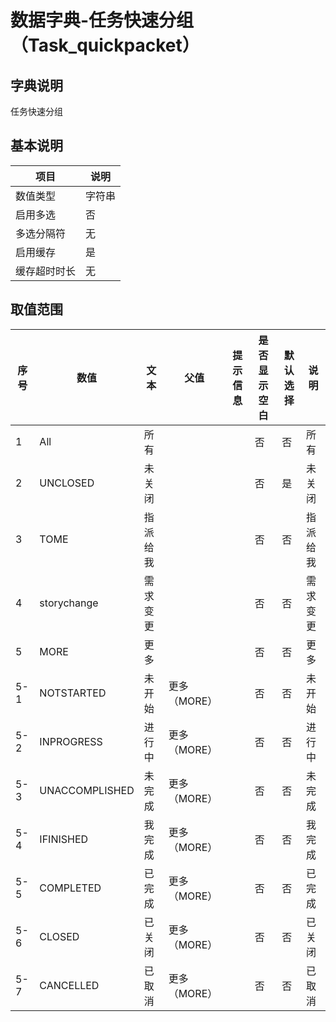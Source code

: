 # 数据字典-任务快速分组（Task_quickpacket）
## 字典说明
任务快速分组

## 基本说明
| 项目 | 说明 |
| -- | -- |
| 数值类型 | 字符串 |
| 启用多选 | 否 |
| 多选分隔符 | 无 |
| 启用缓存 | 是 |
| 缓存超时时长 | 无 |

## 取值范围
| 序号 | 数值 | 文本 | 父值 | 提示信息 | 是否显示空白 | 默认选择 | 说明 |
| -- | -- | -- | -- | -- | -- | -- | -- |
| 1 | All | 所有 |  |  | 否 | 否 | 所有 |
| 2 | UNCLOSED | 未关闭 |  |  | 否 | 是 | 未关闭 |
| 3 | TOME | 指派给我 |  |  | 否 | 否 | 指派给我 |
| 4 | storychange | 需求变更 |  |  | 否 | 否 | 需求变更 |
| 5 | MORE | 更多 |  |  | 否 | 否 | 更多 |
| 5-1 | NOTSTARTED | 未开始 | 更多（MORE） |  | 否 | 否 | 未开始 |
| 5-2 | INPROGRESS | 进行中 | 更多（MORE） |  | 否 | 否 | 进行中 |
| 5-3 | UNACCOMPLISHED | 未完成 | 更多（MORE） |  | 否 | 否 | 未完成 |
| 5-4 | IFINISHED | 我完成 | 更多（MORE） |  | 否 | 否 | 我完成 |
| 5-5 | COMPLETED | 已完成 | 更多（MORE） |  | 否 | 否 | 已完成 |
| 5-6 | CLOSED | 已关闭 | 更多（MORE） |  | 否 | 否 | 已关闭 |
| 5-7 | CANCELLED | 已取消 | 更多（MORE） |  | 否 | 否 | 已取消 |



